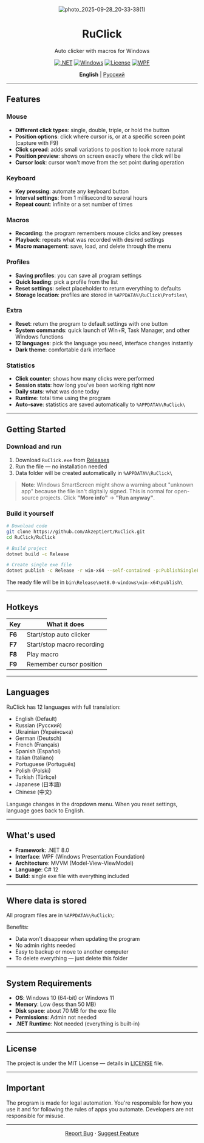 <div align="center">

![photo_2025-09-28_20-33-38(1)](https://github.com/user-attachments/assets/bcd4418f-46c8-4ff2-9e48-521d010cf0f0)
  
# RuClick
Auto clicker with macros for Windows

[![.NET](https://img.shields.io/badge/.NET-8.0-512BD4?logo=dotnet)](https://dotnet.microsoft.com/)
[![Windows](https://img.shields.io/badge/Windows-10%2F11-0078D6?logo=windows)](https://www.microsoft.com/windows)
[![License](https://img.shields.io/badge/License-MIT-green.svg)](LICENSE)
[![WPF](https://img.shields.io/badge/WPF-XAML-blue)](https://github.com/dotnet/wpf)

**English** | [Русский](README.md)

</div>

---

## Features

### Mouse
- **Different click types**: single, double, triple, or hold the button
- **Position options**: click where cursor is, or at a specific screen point (capture with F9)
- **Click spread**: adds small variations to position to look more natural
- **Position preview**: shows on screen exactly where the click will be
- **Cursor lock**: cursor won't move from the set point during operation

### Keyboard
- **Key pressing**: automate any keyboard button
- **Interval settings**: from 1 millisecond to several hours
- **Repeat count**: infinite or a set number of times

### Macros
- **Recording**: the program remembers mouse clicks and key presses
- **Playback**: repeats what was recorded with desired settings
- **Macro management**: save, load, and delete through the menu

### Profiles
- **Saving profiles**: you can save all program settings
- **Quick loading**: pick a profile from the list
- **Reset settings**: select placeholder to return everything to defaults
- **Storage location**: profiles are stored in `%APPDATA%\RuClick\Profiles\`

### Extra
- **Reset**: return the program to default settings with one button
- **System commands**: quick launch of Win+R, Task Manager, and other Windows functions
- **12 languages**: pick the language you need, interface changes instantly
- **Dark theme**: comfortable dark interface

### Statistics
- **Click counter**: shows how many clicks were performed
- **Session stats**: how long you've been working right now
- **Daily stats**: what was done today
- **Runtime**: total time using the program
- **Auto-save**: statistics are saved automatically to `%APPDATA%\RuClick\`

---

## Getting Started

### Download and run
1. Download `RuClick.exe` from [Releases](../../releases)
2. Run the file — no installation needed
3. Data folder will be created automatically in `%APPDATA%\RuClick\`

> **Note**: Windows SmartScreen might show a warning about "unknown app" because the file isn't digitally signed. This is normal for open-source projects. Click **"More info"** → **"Run anyway"**.

### Build it yourself
```bash
# Download code
git clone https://github.com/Akzeptiert/RuClick.git
cd RuClick/RuClick

# Build project
dotnet build -c Release

# Create single exe file
dotnet publish -c Release -r win-x64 --self-contained -p:PublishSingleFile=true
```

The ready file will be in `bin\Release\net8.0-windows\win-x64\publish\`

---

## Hotkeys

| Key | What it does |
|---------|----------|
| **F6** | Start/stop auto clicker |
| **F7** | Start/stop macro recording |
| **F8** | Play macro |
| **F9** | Remember cursor position |

---

## Languages

RuClick has 12 languages with full translation:

- English (Default)
- Russian (Русский)
- Ukrainian (Українська)
- German (Deutsch)
- French (Français)
- Spanish (Español)
- Italian (Italiano)
- Portuguese (Português)
- Polish (Polski)
- Turkish (Türkçe)
- Japanese (日本語)
- Chinese (中文)

Language changes in the dropdown menu. When you reset settings, language goes back to English.

---

## What's used

- **Framework**: .NET 8.0
- **Interface**: WPF (Windows Presentation Foundation)
- **Architecture**: MVVM (Model-View-ViewModel)
- **Language**: C# 12
- **Build**: single exe file with everything included

---

## Where data is stored

All program files are in `%APPDATA%\RuClick\`:

Benefits:
- Data won't disappear when updating the program
- No admin rights needed
- Easy to backup or move to another computer
- To delete everything — just delete this folder

---

## System Requirements

- **OS**: Windows 10 (64-bit) or Windows 11
- **Memory**: Low (less than 50 MB)
- **Disk space**: about 70 MB for the exe file
- **Permissions**: Admin not needed
- **.NET Runtime**: Not needed (everything is built-in)

---

## License

The project is under the MIT License — details in [LICENSE](LICENSE) file.

---

## Important

The program is made for legal automation. You're responsible for how you use it and for following the rules of apps you automate. Developers are not responsible for misuse.

---

<div align="center">

[Report Bug](../../issues) · [Suggest Feature](../../issues)

</div>


